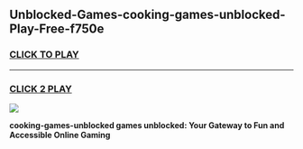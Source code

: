 
## Unblocked-Games-cooking-games-unblocked-Play-Free-f750e
<h3>
<a href="https://premium76.site?title=cooking-games-unblocked&ref=18A1">CLICK TO PLAY</a></h3>
<hr>

<h3>
<a href="https://premium76.site?title=cooking-games-unblocked&ref=18A1">CLICK 2 PLAY</a>
  
</h3>

<a href="https://premium76.site?title=cooking-games-unblocked&ref=18A1"><img src="https://clearcache.store/games.png"></a>


**cooking-games-unblocked games unblocked: Your Gateway to Fun and Accessible Online Gaming**
